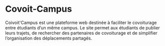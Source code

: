 # Covoit-Campus
Coivoit'Campus est une plateforme web destinée à faciliter le covoiturage entre étudiants d’un même campus. Le site permet aux étudiants de publier leurs trajets, de rechercher des partenaires de covoiturage et de simplifier l’organisation des déplacements partagés.
